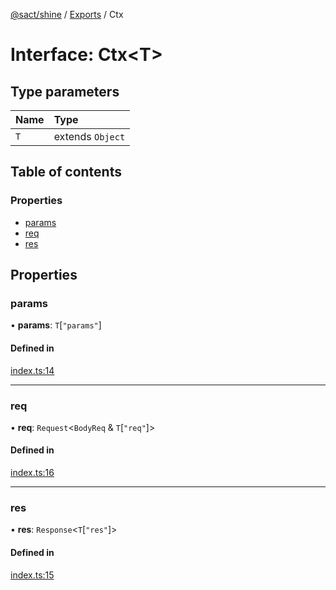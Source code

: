 [@sact/shine](../README.md) / [Exports](../modules.md) / Ctx

# Interface: Ctx<T\>

## Type parameters

| Name | Type |
| :------ | :------ |
| `T` | extends `Object` |

## Table of contents

### Properties

- [params](Ctx.md#params)
- [req](Ctx.md#req)
- [res](Ctx.md#res)

## Properties

### params

• **params**: `T`[``"params"``]

#### Defined in

[index.ts:14](https://github.com/mattiasewers/sact/blob/982c487/packages/shine/src/index.ts#L14)

___

### req

• **req**: `Request`<`BodyReq` & `T`[``"req"``]\>

#### Defined in

[index.ts:16](https://github.com/mattiasewers/sact/blob/982c487/packages/shine/src/index.ts#L16)

___

### res

• **res**: `Response`<`T`[``"res"``]\>

#### Defined in

[index.ts:15](https://github.com/mattiasewers/sact/blob/982c487/packages/shine/src/index.ts#L15)

